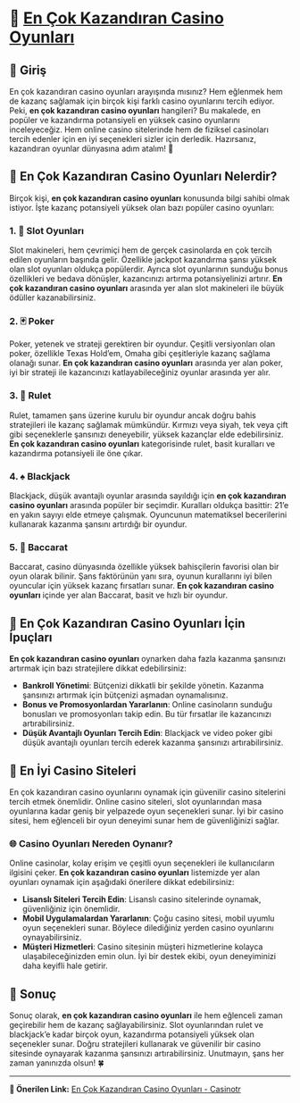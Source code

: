 # 🎰 [En Çok Kazandıran Casino Oyunları](https://casinotr.link/gWCRZ4)

## 🎲 Giriş

En çok kazandıran casino oyunları arayışında mısınız? Hem eğlenmek hem de kazanç sağlamak için birçok kişi farklı casino oyunlarını tercih ediyor. Peki, **en çok kazandıran casino oyunları** hangileri? Bu makalede, en popüler ve kazandırma potansiyeli en yüksek casino oyunlarını inceleyeceğiz. Hem online casino sitelerinde hem de fiziksel casinoları tercih edenler için en iyi seçenekleri sizler için derledik. Hazırsanız, kazandıran oyunlar dünyasına adım atalım! 🎉

## 🤑 En Çok Kazandıran Casino Oyunları Nelerdir?

Birçok kişi, **en çok kazandıran casino oyunları** konusunda bilgi sahibi olmak istiyor. İşte kazanç potansiyeli yüksek olan bazı popüler casino oyunları:

### 1. 🎰 Slot Oyunları

Slot makineleri, hem çevrimiçi hem de gerçek casinolarda en çok tercih edilen oyunların başında gelir. Özellikle jackpot kazandırma şansı yüksek olan slot oyunları oldukça popülerdir. Ayrıca slot oyunlarının sunduğu bonus özellikleri ve bedava dönüşler, kazancınızı artırma potansiyelinizi artırır. **En çok kazandıran casino oyunları** arasında yer alan slot makineleri ile büyük ödüller kazanabilirsiniz.

### 2. 🃏 Poker

Poker, yetenek ve strateji gerektiren bir oyundur. Çeşitli versiyonları olan poker, özellikle Texas Hold’em, Omaha gibi çeşitleriyle kazanç sağlama olanağı sunar. **En çok kazandıran casino oyunları** arasında yer alan poker, iyi bir strateji ile kazancınızı katlayabileceğiniz oyunlar arasında yer alır. 

### 3. 🎲 Rulet

Rulet, tamamen şans üzerine kurulu bir oyundur ancak doğru bahis stratejileri ile kazanç sağlamak mümkündür. Kırmızı veya siyah, tek veya çift gibi seçeneklerle şansınızı deneyebilir, yüksek kazançlar elde edebilirsiniz. **En çok kazandıran casino oyunları** kategorisinde rulet, basit kuralları ve kazandırma potansiyeli ile öne çıkar.

### 4. ♠️ Blackjack

Blackjack, düşük avantajlı oyunlar arasında sayıldığı için **en çok kazandıran casino oyunları** arasında popüler bir seçimdir. Kuralları oldukça basittir: 21’e en yakın sayıyı elde etmeye çalışmak. Oyuncunun matematiksel becerilerini kullanarak kazanma şansını artırdığı bir oyundur.

### 5. 🎲 Baccarat

Baccarat, casino dünyasında özellikle yüksek bahisçilerin favorisi olan bir oyun olarak bilinir. Şans faktörünün yanı sıra, oyunun kurallarını iyi bilen oyuncular için yüksek kazanç fırsatları sunar. **En çok kazandıran casino oyunları** içinde yer alan Baccarat, basit ve hızlı bir oyundur.

## 🎉 En Çok Kazandıran Casino Oyunları İçin İpuçları

**En çok kazandıran casino oyunları** oynarken daha fazla kazanma şansınızı artırmak için bazı stratejilere dikkat edebilirsiniz:

- **Bankroll Yönetimi**: Bütçenizi dikkatli bir şekilde yönetin. Kazanma şansınızı artırmak için bütçenizi aşmadan oynamalısınız.
- **Bonus ve Promosyonlardan Yararlanın**: Online casinoların sunduğu bonusları ve promosyonları takip edin. Bu tür fırsatlar ile kazancınızı artırabilirsiniz.
- **Düşük Avantajlı Oyunları Tercih Edin**: Blackjack ve video poker gibi düşük avantajlı oyunları tercih ederek kazanma şansınızı artırabilirsiniz.
  
## 🎁 En İyi Casino Siteleri

En çok kazandıran casino oyunlarını oynamak için güvenilir casino sitelerini tercih etmek önemlidir. Online casino siteleri, slot oyunlarından masa oyunlarına kadar geniş bir yelpazede oyun seçenekleri sunar. İyi bir casino sitesi, hem eğlenceli bir oyun deneyimi sunar hem de güvenliğinizi sağlar.

### 🌐 Casino Oyunları Nereden Oynanır?

Online casinolar, kolay erişim ve çeşitli oyun seçenekleri ile kullanıcıların ilgisini çeker. **En çok kazandıran casino oyunları** listemizde yer alan oyunları oynamak için aşağıdaki önerilere dikkat edebilirsiniz:

- **Lisanslı Siteleri Tercih Edin**: Lisanslı casino sitelerinde oynamak, güvenliğiniz için önemlidir.
- **Mobil Uygulamalardan Yararlanın**: Çoğu casino sitesi, mobil uyumlu oyun seçenekleri sunar. Böylece dilediğiniz yerden casino oyunlarını oynayabilirsiniz.
- **Müşteri Hizmetleri**: Casino sitesinin müşteri hizmetlerine kolayca ulaşabileceğinizden emin olun. İyi bir destek ekibi, oyun deneyiminizi daha keyifli hale getirir.

## 🎯 Sonuç

Sonuç olarak, **en çok kazandıran casino oyunları** ile hem eğlenceli zaman geçirebilir hem de kazanç sağlayabilirsiniz. Slot oyunlarından rulet ve blackjack’e kadar birçok oyun, kazandırma potansiyeli yüksek olan seçenekler sunar. Doğru stratejileri kullanarak ve güvenilir bir casino sitesinde oynayarak kazanma şansınızı artırabilirsiniz. Unutmayın, şans her zaman yanınızda olsun! 🍀

---

**📌 Önerilen Link:** [En Çok Kazandıran Casino Oyunları - Casinotr](https://casinotr.link/gWCRZ4)

